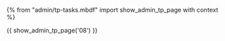 {% from "admin/tp-tasks.mbdf" import show_admin_tp_page with context %}

{{ show_admin_tp_page('08') }}
